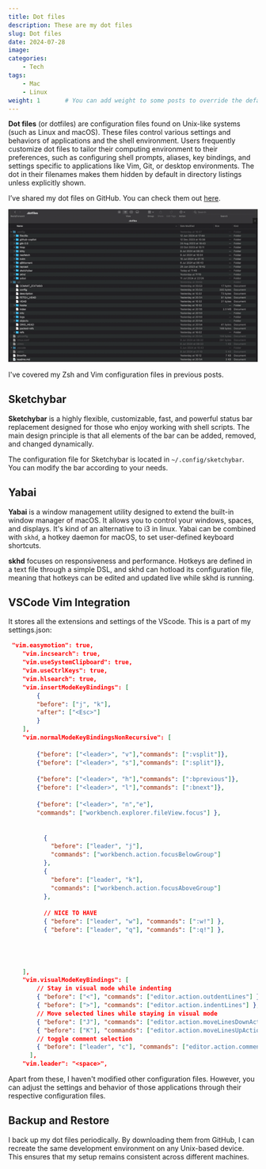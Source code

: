 ```yaml
---
title: Dot files 
description: These are my dot files
slug: Dot files
date: 2024-07-28
image:
categories:
    - Tech
tags:
    - Mac
    - Linux
weight: 1       # You can add weight to some posts to override the default sorting (date descending)
---
```


**Dot files** (or dotfiles) are configuration files found on Unix-like systems (such as Linux and macOS). These files control various settings and behaviors of applications and the shell environment. Users frequently customize dot files to tailor their computing environment to their preferences, such as configuring shell prompts, aliases, key bindings, and settings specific to applications like Vim, Git, or desktop environments. The dot in their filenames makes them hidden by default in directory listings unless explicitly shown.

I’ve shared my dot files on GitHub. You can check them out [here](https://github.com/sreeram2022/dotfiles).

![Dot files](dotfiles.webp "My dot files folder")

I've covered my Zsh and Vim configuration files in previous posts.

## Sketchybar

**Sketchybar** is a highly flexible, customizable, fast, and powerful status bar replacement designed for those who enjoy working with shell scripts. The main design principle is that all elements of the bar can be added, removed, and changed dynamically. 

The configuration file for Sketchybar is located in `~/.config/sketchybar`. You can modify the bar according to your needs.

## Yabai

**Yabai** is a window management utility designed to extend the built-in window manager of macOS. It allows you to control your windows, spaces, and displays. It's kind of an alternative to i3 in linux. Yabai can be combined with `skhd`, a hotkey daemon for macOS, to set user-defined keyboard shortcuts.

**skhd** focuses on responsiveness and performance. Hotkeys are defined in a text file through a simple DSL, and skhd can hotload its configuration file, meaning that hotkeys can be edited and updated live while skhd is running.

## VSCode Vim Integration

It stores all the extensions and settings of the VScode.
This is a part of my settings.json:

```json
 "vim.easymotion": true,
    "vim.incsearch": true,
    "vim.useSystemClipboard": true,
    "vim.useCtrlKeys": true,
    "vim.hlsearch": true,
    "vim.insertModeKeyBindings": [
        {
        "before": ["j", "k"],
        "after": ["<Esc>"]
        }
    ],
    "vim.normalModeKeyBindingsNonRecursive": [
        
        {"before": ["<leader>", "v"],"commands": [":vsplit"]},
        {"before": ["<leader>", "s"],"commands": [":split"]},

        {"before": ["<leader>", "h"],"commands": [":bprevious"]},
        {"before": ["<leader>", "l"],"commands": [":bnext"]},
      
        {"before": ["<leader>", "n","e"],
        "commands": ["workbench.explorer.fileView.focus"] },

        
          {
            "before": ["leader", "j"],
            "commands": ["workbench.action.focusBelowGroup"]
          },
          {
            "before": ["leader", "k"],
            "commands": ["workbench.action.focusAboveGroup"]
          },
          
          // NICE TO HAVE
          { "before": ["leader", "w"], "commands": [":w!"] },
          { "before": ["leader", "q"], "commands": [":q!"] },
        
        


    ],
    "vim.visualModeKeyBindings": [
        // Stay in visual mode while indenting
        { "before": ["<"], "commands": ["editor.action.outdentLines"] },
        { "before": [">"], "commands": ["editor.action.indentLines"] },
        // Move selected lines while staying in visual mode
        { "before": ["J"], "commands": ["editor.action.moveLinesDownAction"] },
        { "before": ["K"], "commands": ["editor.action.moveLinesUpAction"] },
        // toggle comment selection
        { "before": ["leader", "c"], "commands": ["editor.action.commentLine"] }
      ],
    "vim.leader": "<space>", 
```

Apart from these, I haven't modified other configuration files. However, you can adjust the settings and behavior of those applications through their respective configuration files.

## Backup and Restore

I back up my dot files periodically. By downloading them from GitHub, I can recreate the same development environment on any Unix-based device. This ensures that my setup remains consistent across different machines.
